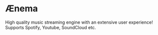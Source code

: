 Ænema
====

High quality music streaming engine with an extensive user experience! Supports Spotify, Youtube, SoundCloud etc.
